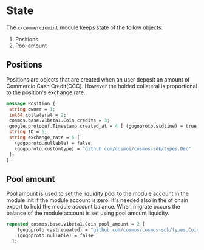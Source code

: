 <!--
order: 1
-->

# State

The `x/commerciomint` module keeps state of the follow objects:

1. Positions
2. Pool amount

## Positions
Positions are objects that are created when an user deposit an amount of Commercio Cash Credit(CCC). However the holded collateral is proportional to the position's exchange rate.

 ```proto
 message Position {
  string owner = 1;
  int64 collateral = 2;
  cosmos.base.v1beta1.Coin credits = 3;
  google.protobuf.Timestamp created_at = 4 [ (gogoproto.stdtime) = true ];
  string ID = 5;
  string exchange_rate = 6 [
    (gogoproto.nullable) = false,
    (gogoproto.customtype) = "github.com/cosmos/cosmos-sdk/types.Dec"
  ];
}
 ```

## Pool amount
Pool amount is used to set the liquidity pool to the module account in the module init if the module account is zero. It's needed also in the of chain export to hold the module account balance.
When migrate occurs the balance of the module account is set using pool amount liquidity.

```proto
repeated cosmos.base.v1beta1.Coin pool_amount = 2 [
    (gogoproto.castrepeated) = "github.com/cosmos/cosmos-sdk/types.Coins",
    (gogoproto.nullable) = false
  ];
```